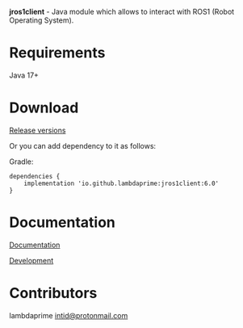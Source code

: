 **jros1client** - Java module which allows to interact with ROS1 (Robot Operating System).

# Requirements

Java 17+

# Download

[Release versions](https://github.com/lambdaprime/jros1client/releases)

Or you can add dependency to it as follows:

Gradle:

```
dependencies {
    implementation 'io.github.lambdaprime:jros1client:6.0'
}
```

# Documentation

[Documentation](http://portal2.atwebpages.com/jrosclient)

[Development](DEVELOPMENT.md)

# Contributors

lambdaprime <intid@protonmail.com>
